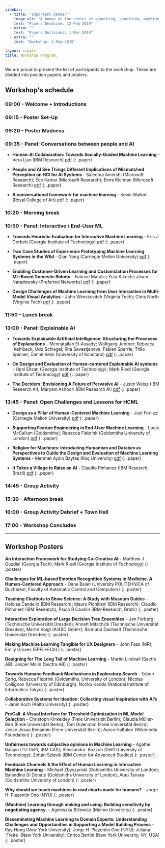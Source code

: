 ```yaml
---
sidebar:
  - title: "Important Dates:"
    image_alt: "A human at the center of something, something, machine learning."
    text: "Papers Deadline: 12-Feb-2019"
  - extra: ""
    text: "Papers Decisions: 1-Mar-2019"
  - extra: ""
    text: "Workshop: 4-May-2019"

layout: single
title: Workshop Program.
---
```


We are proud to present the list of participants to the workshop. These are divided into position papers and posters. 

## Workshop's schedule 

### 09:00 - Welcome + Introductions

### 09:15 - Poster Set-Up	 

### 09:20 - Poster Madness	 

### 09:35 - Panel: Conversations between people and AI

- **Human-AI Collaboration: Towards Socially-Guided Machine Learning**	- Vera Liao (IBM Research) [pdf](https://drive.google.com/open?id=1FfSAmu7P2Bd99PIXvbfep6k_5SjAtpy3)
{: .paper}

- **People and AI See Things Different Implications of Mismatched Perception on HCI for AI Systems**	- Saleema Amershi (Microsoft Research); Ece Kamar (Microsoft Research); Emre Kiciman (Microsoft Research) [pdf](https://drive.google.com/open?id=17EvQ_gEBvmLPXeeP8Y821e_D-A_4eg_M)
{: .paper}

- **A conversational framework for machine learning** -	Kevin Walker (Royal College of Art) [pdf](https://drive.google.com/open?id=1jVJlFlqWLkcvkBWaBdtmcpnuRl1peHvS)
{: .paper}

### 10:20 - Morning break 	

### 10:50 - Panel: Interactive / End-User ML

- **Towards Heuristic Evaluation for Interactive Machine Learning**	- Eric J Corbett (Georgia Institute of Technology) [pdf](https://drive.google.com/open?id=1yPYIzu0tsoDxrZcRQlxow6ysvr17wou2)
{: .paper}

- **Two Case Studies of Experience Prototyping Machine Learning Systems in the Wild**	- Qian Yang (Carnegie Mellon University) [pdf](https://drive.google.com/open?id=158zIJL2qSDPuPV6F_gfYsi_gNbYPCDez)
{: .paper}

- **Enabling Customer-Driven Learning and Customization Processes for ML-Based Domestic Robots**	- Fabrice Matulic; Yuta Kikuchi; Jason Naradowsky (Preferred Networks) [pdf](https://drive.google.com/open?id=1-PVh6G2hovB6ZbQXmzCp_L7FyJsofynB)
{: .paper}

- **Design Challenges of Machine Learning from User Interaction in Multi-Model Visual Analytics**	- John Wenskovitch (Virginia Tech); Chris North (Virginia Tech) [pdf](https://drive.google.com/open?id=1-StXqr8U7lJhl-l0UKK1XJVLSLZH2i7M)
{: .paper}

### 11:50 - Lunch break	 

### 13:00 - Panel: Explainable AI

- **Towards Explainable Artificial Intelligence: Structuring the Processes of Explanations**	- Mennatallah El-Assady; Wolfgang Jentner; Rebecca  Kehlbeck; Udo Schlegel; Rita Sevastjanova; Fabian Sperrle; Thilo Spinner; Daniel Keim (University of Konstanz) [pdf](https://drive.google.com/open?id=1ToLF2SOleGt6HzV7-xd-hWX1nt_QOnNZ)
{: .paper}

- **On Design and Evaluation of Human-centered Explainable AI systems**	- Upol Ehsan (Georgia Institute of Technology); Mark Riedl (Georgia Institute of Technology) [pdf](https://drive.google.com/open?id=1Fnn5-B5ayWJYGyXuFcNFXYbgcUoSfAEg)
{: .paper}

- **The Deciders: Envisioning A Future of Pervasive AI** - Justin Weisz (IBM Research AI); Maryam Ashoori (IBM Research AI) [pdf](https://drive.google.com/open?id=1ODc_-a_dOudlCu9bzImDnr0RwYxVsWDG)
{: .paper}

### 13:45 - Panel: Open Challenges and Lessons for HCML

- **Design as a Pillar of Human-Centered Machine Learning**	- Jodi Forlizzi (Carnegie Mellon University) [pdf](https://drive.google.com/open?id=1qWcoIeUXwvHXjt5p9uoeGa001-OFd0ng)
{: .paper}

- **Supporting Feature Engineering in End-User Machine Learning**	- Louis McCallum (Goldsmiths); Rebecca Fiebrink (Goldsmiths University of London) [pdf](https://drive.google.com/open?id=1dblkeZFPRJCBUNWOUP-dVO6tSvd0F5-h)
{: .paper}

- **Religion for Machines: Introducing Humanism and Dataism as Perspectives to Guide the Design and Evaluation of Machine Learning Systems**	- Mehmet Aydın Baytaş (Koç University) [pdf](https://drive.google.com/open?id=1Ium0MkjIb39ZbqEW_-qdDb-tWZ9eOZwG)
{: .paper}

- **It Takes a Village to Raise an AI**	- Claudio Pinhanez (IBM Research, Brazil) [pdf](https://drive.google.com/open?id=19LCH-psvd_s11RMmNRleJ2GhAanfF8Ql)
{: .paper}

### 14:45	- Group Activity	 

### 15:30	- Afternoon break	 

### 16:00	- Group Activity Debrief + Town Hall	 

### 17:00	- Workshop Concludes


---


## Workshop Posters

**An Interaction Framework for Studying Co-Creative AI**	- Matthew J Guzdial (Georgia Tech); Mark Riedl (Georgia Institute of Technology)
{: .poster}

**Challenges for ML-based Emotion Recognition Systems in Medicine. A Human-Centered Approach** -	Oana Balan (University POLITEHNICA of Bucharest, Faculty of Automatic Control and Computers)
{: .poster}

**Teaching Chatbots to Show Science: A Study with Museum Guides**	- Heloisa Candello (IBM Research); Mauro Pichiliani (IBM Research); Claudio Pinhanez (IBM Research); Paulo R Cavalin (IBM-Research, Brazil)
{: .poster}

**Interactive Exploration of Large Decision Tree Ensembles**	- Jan Forberg (Technische Universität Dresden); Annett Mitschick (Technische Universität Dresden); Martin Voigt (AI4BD GmbH); Raimund Dachselt (Technische Universität Dresden)
{: .poster}

**Making Machine Learning Tangible for UX Designers**	- John Fass (MR); Emily Groves (EPFL+ECAL)
{: .poster}

**Designing for The Long Tail of Machine Learning**	- Martin Lindvall (Sectra AB); Jesper Molin (Sectra AB)
{: .poster}

**Towards Humane Feedback Mechanisms in Exploratory Search**	- Esben Sørig, Rebecca Fiebrink (Goldsmiths, University of London); Nicolas Collignon (University of Edinburgh); Noriko Kando
(National Institute of Informatics Tokyo)
{: .poster}

**Collaborative Systems for Ideation: Collecting visual Inspiration with AI’s**	- Janin Koch (Aalto University)
{: .poster}

**PreCall: A Visual Interface for Threshold Optimization in ML Model Selection**	- Christoph Kinkeldey (Freie Universität Berlin); Claudia Müller-Birn (Freie Universität Berlin); Tom Gülenman (Freie Universität Berlin); Jesse Josua Benjamin (Freie Universität Berlin); Aaron Halfaker (Wikimedia Foundation)
{: .poster}

**Unfairness towards subjective opinions in Machine Learning**	- Agathe Balayn (TU Delft, IBM CAS); Alessandro  Bozzon (Delft University of Technology); Zoltán Szlávik (IBM Center for Advanced Studies)
{: .poster}

**Feedback Channels & the Effect of Human Learning in Interactive Machine Learning**	- Michael Zbyszynski (Goldsmiths University of London); Balandino Di Donato (Goldsmiths University of London); Atau Tanaka (Goldsmiths University of London)
{: .poster}

**Why should we teach machines to read charts made for humans?**	- Jorge H  Piazentin Ono (NYU)
{: .poster}

**(Machine) Learning through making and using. Building sensitivity by negotiating agency.**	- Agnieszka Billewicz (Malmo University)
{: .poster}

**Disseminating Machine Learning to Domain Experts: Understanding Challenges and Opportunities in Supporting a Model Building Process**	- Ray Hong (New York University); Jorge H  Piazentin Ono (NYU); Juliana  Freire  (New York University); Enrico Bertini (New York University, NY, USA)
{: .poster}

